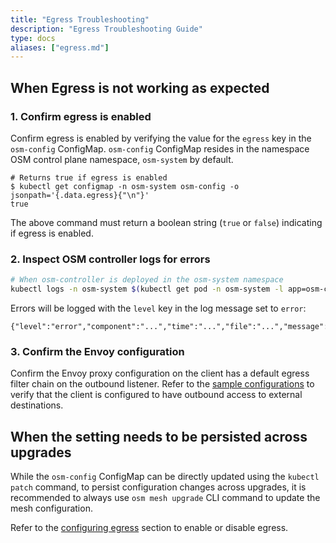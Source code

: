 ```yaml
---
title: "Egress Troubleshooting"
description: "Egress Troubleshooting Guide"
type: docs
aliases: ["egress.md"]
---
```


## When Egress is not working as expected

### 1. Confirm egress is enabled

Confirm egress is enabled by verifying the value for the `egress` key in the `osm-config` ConfigMap. `osm-config` ConfigMap resides in the namespace OSM control plane namespace, `osm-system` by default.

```console
# Returns true if egress is enabled
$ kubectl get configmap -n osm-system osm-config -o jsonpath='{.data.egress}{"\n"}'
true
```

The above command must return a boolean string (`true` or `false`) indicating if egress is enabled.

### 2. Inspect OSM controller logs for errors

```bash
# When osm-controller is deployed in the osm-system namespace
kubectl logs -n osm-system $(kubectl get pod -n osm-system -l app=osm-controller -o jsonpath='{.items[0].metadata.name}')
```

Errors will be logged with the `level` key in the log message set to `error`:
```console
{"level":"error","component":"...","time":"...","file":"...","message":"..."}
```

### 3. Confirm the Envoy configuration

Confirm the Envoy proxy configuration on the client has a default egress filter chain on the outbound listener. Refer to the [sample configurations](https://github.com/openservicemesh/osm/blob/main/docs/content/docs/tasks_usage/traffic_management/egress.md#envoy-configurations) to verify that the client is configured to have outbound access to external destinations.

## When the setting needs to be persisted across upgrades

While the `osm-config` ConfigMap can be directly updated using the `kubectl patch` command, to persist configuration changes across upgrades, it is recommended to always use `osm mesh upgrade` CLI command to update the mesh configuration.

Refer to the [configuring egress](https://github.com/openservicemesh/osm/blob/main/docs/content/docs/tasks_usage/traffic_management/egress.md#configuring-egress) section to enable or disable egress.
